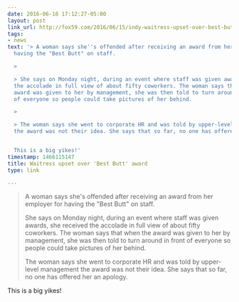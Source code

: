 ```yaml
---
date: 2016-06-16 17:12:27-05:00
layout: post
link_url: http://fox59.com/2016/06/15/indy-waitress-upset-over-best-butt-award-from-scottys-brewhouse/
tags:
- news
text: '> A woman says she''s offended after receiving an award from her employer for
  having the "Best Butt" on staff.

  >

  > She says on Monday night, during an event where staff was given awards, she received
  the accolade in full view of about fifty coworkers. The woman says that when the
  award was given to her by management, she was then told to turn around in front
  of everyone so people could take pictures of her behind.

  >

  > The woman says she went to corporate HR and was told by upper-level management
  the award was not their idea. She says that so far, no one has offered her an apology.


  This is a big yikes!'
timestamp: 1466115147
title: Waitress upset over 'Best Butt' award
type: link

---
```

> A woman says she's offended after receiving an award from her employer for having the "Best Butt" on staff.
>
> She says on Monday night, during an event where staff was given awards, she received the accolade in full view of about fifty coworkers. The woman says that when the award was given to her by management, she was then told to turn around in front of everyone so people could take pictures of her behind.
>
> The woman says she went to corporate HR and was told by upper-level management the award was not their idea. She says that so far, no one has offered her an apology.

This is a big yikes!